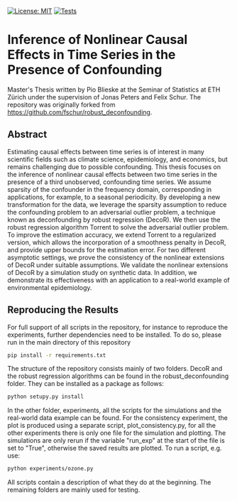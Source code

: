 [![License: MIT](https://img.shields.io/badge/License-MIT-yellow.svg)](https://opensource.org/licenses/MIT)
[![Tests](https://github.com/pblieske/master_thesis/actions/workflows/python-app.yml/badge.svg)](https://github.com/pblieske/master_thesis/actions/workflows/python-app.yml)

# Inference of Nonlinear Causal Effects in Time Series in the Presence of Confounding


Master's Thesis written by Pio Blieske at the Seminar of Statistics at ETH Zürich under the supervision of Jonas Peters and Felix Schur. The repository was originally forked from https://github.com/fschur/robust_deconfounding.


## Abstract

Estimating causal effects between time series is of interest in many scientific fields such
as climate science, epidemiology, and economics, but remains challenging due to possible
confounding. This thesis focuses on the inference of nonlinear causal effects between two
time series in the presence of a third unobserved, confounding time series. We assume
sparsity of the confounder in the frequency domain, corresponding in applications, for
example, to a seasonal periodicity. By developing a new transformation for the data,
we leverage the sparsity assumption to reduce the confounding problem to an adversarial
outlier problem, a technique known as deconfounding by robust regression (DecoR). We
then use the robust regression algorithm Torrent to solve the adversarial outlier problem.
To improve the estimation accuracy, we extend Torrent to a regularized version, which
allows the incorporation of a smoothness penalty in DecoR, and provide upper bounds for
the estimation error. For two different asymptotic settings, we prove the consistency of
the nonlinear extensions of DecoR under suitable assumptions. We validate the nonlinear
extensions of DecoR by a simulation study on synthetic data. In addition, we demonstrate
its effectiveness with an application to a real-world example of environmental epidemiology.


## Reproducing the Results

For full support of all scripts in the repository, for instance to reproduce the experiments, further dependencies need
to be installed. 
To do so, please run in the main directory of this repository 
```bash
pip install -r requirements.txt
``` 
The structure of the repository consists mainly of two folders. DecoR and the robust regression algorithms can be found in the robust_deconfounding folder. They can be installed as a package as follows:
```bash
python setupy.py install
``` 
In the other folder, experiments, all the scripts for the simulations and the real-world data example can be found. For the consistency experiment, the plot is produced using a separate script, plot_consistency.py, for all the other experiments there is only one file for the simulation and plotting. The simulations are only rerun if the variable "run_exp" at the start of the file is set to "True", otherwise the saved results are plotted. To run a script, e.g. use:
```bash
python experiments/ozone.py
``` 
All scripts contain a description of what they do at the beginning. The remaining folders are mainly used for testing.